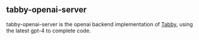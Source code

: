 ## tabby-openai-server

tabby-openai-server is the openai backend implementation of [Tabby](https://github.com/TabbyML/tabby), using the latest
gpt-4 to complete code.
